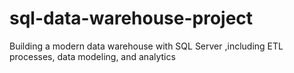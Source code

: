 # sql-data-warehouse-project
Building a modern data warehouse with SQL Server ,including ETL processes, data modeling, and analytics

